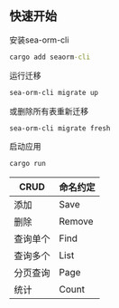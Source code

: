 ## 快速开始

安装sea-orm-cli

```cmd
cargo add seaorm-cli
```

运行迁移

```cmd
sea-orm-cli migrate up
```

或删除所有表重新迁移

```cmd
sea-orm-cli migrate fresh
```

启动应用

```cmd
cargo run
```

| CRUD     | 命名约定 |
| -------- | ----- |
| 添加     | Save|
| 删除     | Remove|
| 查询单个 | Find|
| 查询多个 | List|
| 分页查询 | Page|
| 统计     | Count |
